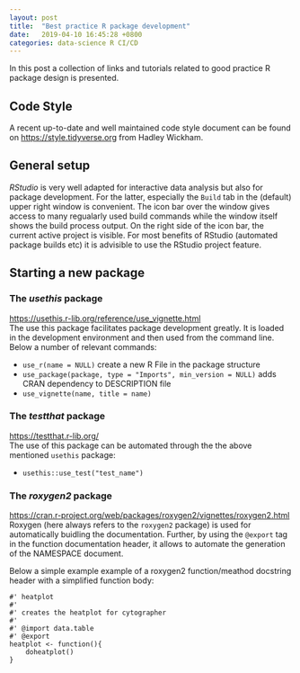 ```yaml
---
layout: post
title:  "Best practice R package development"
date:   2019-04-10 16:45:28 +0800
categories: data-science R CI/CD
---
```


In this post a collection of links and tutorials related to good
practice R package design is presented.

## Code Style
A recent up-to-date and well maintained code style document can be found on <https://style.tidyverse.org> from Hadley Wickham.

## General setup
*RStudio* is very well adapted for interactive data analysis but also for package development. For the
latter, especially the `Build` tab in the (default) upper right window is convenient. The icon bar over
the window gives access to many regualarly used build commands while the window itself shows the build
process output. On the right side of the icon bar, the current active project is visible. For most benefits
of RStudio (automated package builds etc) it is advisible to use the RStudio project feature. 

## Starting a new package
### The *usethis* package 
<https://usethis.r-lib.org/reference/use_vignette.html>  
The use this package facilitates package development greatly. It is loaded in the development environment and then used from the command line. Below a number of relevant commands:
- `use_r(name = NULL)` create a new R File in the package structure
- `use_package(package, type = "Imports", min_version = NULL)` adds CRAN dependency to DESCRIPTION file
- `use_vignette(name, title = name)`

### The *testthat* package
<https://testthat.r-lib.org/>  
The use of this package can be automated through the the above mentioned `usethis` package:
- `usethis::use_test("test_name")`

### The *roxygen2* package
<https://cran.r-project.org/web/packages/roxygen2/vignettes/roxygen2.html>  
Roxygen (here always refers to the `roxygen2` package) is used for automatically buidling the
documentation. Further, by using the `@export` tag in the function documentation header, 
it allows to automate the generation of the NAMESPACE document.

Below a simple example example of a roxygen2 function/meathod docstring
header with a simplified function body:
```
#' heatplot
#'
#' creates the heatplot for cytographer
#'
#' @import data.table
#' @export
heatplot <- function(){
    doheatplot()
}
```
